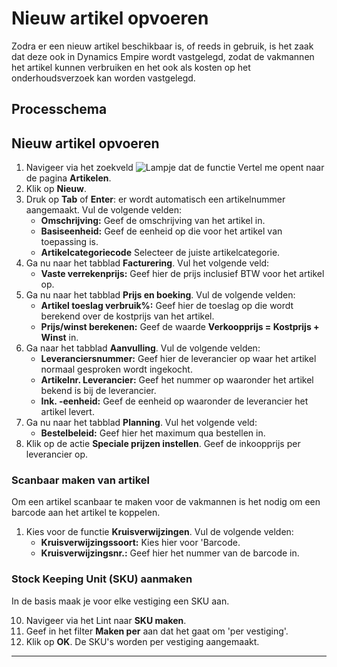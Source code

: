 # Nieuw artikel opvoeren

Zodra er een nieuw artikel beschikbaar is, of reeds in gebruik, is het zaak dat deze ook in Dynamics Empire wordt vastgelegd, zodat de vakmannen het artikel kunnen verbruiken en het ook als kosten op het onderhoudsverzoek kan worden vastgelegd.

## Processchema

## Nieuw artikel opvoeren

1. Navigeer via het zoekveld ![Lampje dat de functie Vertel me opent](https://docs.microsoft.com/nl-NL/dynamics365/business-central/media/ui-search/search_small.png "Vertel me wat u wilt doen") naar de pagina **Artikelen**.
2. Klik op  **Nieuw**.
3. Druk op **Tab** of **Enter**: er wordt automatisch een artikelnummer aangemaakt. Vul de volgende velden:
	* **Omschrijving:** Geef de omschrijving van het artikel in. 
	* **Basiseenheid:** Geef de eenheid op die voor het artikel van toepassing is. 
	* **Artikelcategoriecode** Selecteer de juiste artikelcategorie. 
4.  Ga nu naar het tabblad **Facturering**. Vul het volgende veld:
	* **Vaste verrekenprijs:** Geef hier de prijs inclusief BTW voor het artikel op. 
5.  Ga nu naar het tabblad **Prijs en boeking**. Vul de volgende velden:
	* **Artikel toeslag verbruik%:** Geef hier de toeslag op die wordt berekend over de kostprijs van het artikel. 
	* **Prijs/winst berekenen:** Geef de waarde **Verkoopprijs = Kostprijs + Winst** in. 
6.  Ga naar het tabblad **Aanvulling**. Vul de volgende velden:
	* **Leveranciersnummer:** Geef hier de leverancier op waar het artikel normaal gesproken wordt ingekocht. 
 	* **Artikelnr. Leverancier:** Geef het nummer op waaronder het artikel bekend is bij de leverancier. 
 	* **Ink. -eenheid:** Geef de eenheid op waaronder de leverancier het artikel levert. 
7.  Ga nu naar het tabblad **Planning**. Vul het volgende veld:
	* **Bestelbeleid:** Geef hier het maximum qua bestellen in. 
8. Klik op de actie **Speciale prijzen instellen**. Geef de inkoopprijs per leverancier op. 

### Scanbaar maken van artikel

Om een artikel scanbaar te maken voor de vakmannen is het nodig om een barcode aan het artikel te koppelen.

 1. Kies voor de functie **Kruisverwijzingen**. Vul de volgende velden:
	* **Kruisverwijzingssoort:** Kies hier voor 'Barcode. 
	* **Kruisverwijzingsnr.:** Geef hier het nummer van de barcode in. 

### Stock Keeping Unit (SKU) aanmaken
In de basis maak je voor elke vestiging een SKU aan. 

10. Navigeer via het Lint naar **SKU maken**.
11. Geef in het filter **Maken per** aan dat het gaat om 'per vestiging'. 
12. Klik op **OK**. De SKU's worden per vestiging aangemaakt. 



<hr>

<!--stackedit_data:
eyJoaXN0b3J5IjpbODYwNzE5NTgwLC03MzYzODYwOTZdfQ==
-->